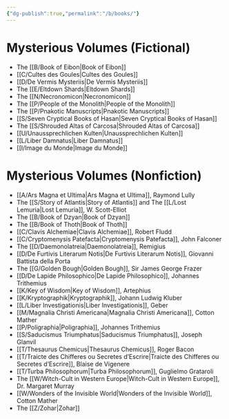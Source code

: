 ```yaml
---
{"dg-publish":true,"permalink":"/b/books/"}
---
```



# Mysterious Volumes (Fictional)

- The [[B/Book of Eibon\|Book of Eibon]]
- [[C/Cultes des Goules\|Cultes des Goules]]
- [[D/De Vermis Mysteriis\|De Vermis Mysteriis]]
- The [[E/Eltdown Shards\|Eltdown Shards]]
- The [[N/Necronomicon\|Necronomicon]]
- The [[P/People of the Monolith\|People of the Monolith]]
- The [[P/Pnakotic Manuscripts\|Pnakotic Manuscripts]]
- [[S/Seven Cryptical Books of Hasan\|Seven Cryptical Books of Hasan]]
- The [[S/Shrouded Altas of Carcosa\|Shrouded Altas of Carcosa]]
- [[U/Unaussprechlichen Kulten\|Unaussprechlichen Kulten]]  
- [[L/Liber Damnatus\|Liber Damnatus]]
- [[I/Image du Monde\|Image du Monde]]

# Mysterious Volumes (Nonfiction)

- [[A/Ars Magna et Ultima\|Ars Magna et Ultima]], Raymond Lully
- The [[S/Story of Atlantis\|Story of Atlantis]] and The [[L/Lost Lemuria\|Lost Lemuria]], W. Scott-Elliot 
- The [[B/Book of Dzyan\|Book of Dzyan]] 
- The [[B/Book of Thoth\|Book of Thoth]] 
- [[C/Clavis Alchemiae\|Clavis Alchemiae]], Robert Fludd 
- [[C/Cryptomenysis Patefacta\|Cryptomenysis Patefacta]], John Falconer
- The [[D/Daemonolatreia\|Daemonolatreia]], Remigius 
- [[D/De Furtivis Literarum Notis\|De Furtivis Literarum Notis]], Giovanni Battista della Porta
- The [[G/Golden Bough\|Golden Bough]], Sir James George Frazer 
- [[D/De Lapide Philosophico\|De Lapide Philosophico]], Johannes Trithemius 
- [[K/Key of Wisdom\|Key of Wisdom]], Artephius 
- [[K/Kryptographik\|Kryptographik]], Johann Ludwig Kluber 
- [[L/Liber Investigationis\|Liber Investigationis]], Geber
- [[M/Magnalia Christi Americana\|Magnalia Christi Americana]], Cotton Mather 
- [[P/Poligraphia\|Poligraphia]], Johannes Trithemius 
- [[S/Saducismus Triumphatus\|Saducismus Triumphatus]], Joseph Glanvil 
- [[T/Thesaurus Chemicus\|Thesaurus Chemicus]], Roger Bacon 
- [[T/Traicte des Chifferes ou Secretes d’Escrire\|Traicte des Chifferes ou Secretes d’Escrire]], Blaise de Vigenere 
- [[T/Turba Philosophorum\|Turba Philosophorum]], Guglielmo Grataroli 
- The [[W/Witch-Cult in Western Europe\|Witch-Cult in Western Europe]], Dr. Margaret Murray 
- [[W/Wonders of the Invisible World\|Wonders of the Invisible World]], Cotton Mather 
- The [[Z/Zohar\|Zohar]]